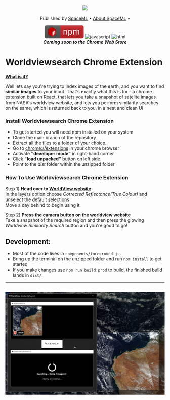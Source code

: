 <div align = "center">
<img src="https://github.com/spaceml-org/Worldviewsearch-Chrome-Extension/blob/sumanth/src/images/banner.jpg" >

<p align="center">
  Published by <a href="http://spaceml.org/">SpaceML</a> •
  <a href="https://arxiv.org/abs/2012.10610">About SpaceML</a> •
</p>

![npm](https://github.com/spaceml-org/Worldview-Search-Chrome-Extension/blob/new-api-version/src/images/npm.svg) ![javascript](https://img.shields.io/badge/%20%20JavaScript-%20%20%20%20730L-f1e05a.svg) ![html](https://img.shields.io/badge/%20%20HTML-%20%20%20%20164L-e34c26.svg) \
*****Coming soon to the Chrome Web Store*****
</div>

# Worldviewsearch Chrome Extension

<ins> **What is it?** </ins>

Well lets say you're trying to index images of the earth, and you want to find **similar images** to your input. That's exactly what this is for - a chrome extension built on React, that lets you take a snapshot of satelite images from NASA's worldview website, and lets you perform similarity searches on the same, which is returned back to you, in a neat and clean UI

### Install Worldviewsearch Chrome Extension
- To get started you will need npm installed on your system
- Clone the main branch of the repository
- Extract all the files to a folder of your choice.
- Go to [chrome://extensions](chrome://extensions) in your chrome browser
- Activate **"developer mode"** in right-hand corner
- Click **"load unpacked"** button on left side
- Point to the *dist* folder within the unzipped folder 

### How To Use Worldviewsearch Chrome Extension
Step 1) **Head over to [WorldView website](https://worldview.earthdata.nasa.gov/)** \
In the layers option choose *Corrected Reflectance(True Colour)* and unselect the default selections\
Move a day behind to begin using it

Step 2) **Press the camera button on the worldview website** \
   Take a snapshot of the required region and then press the glowing *Worldview Similarity Search* button and you're good to go!

## Development:
- Most of the code lives in `components/foreground.js`.
- Bring up the terminal on the unzipped folder and run 
   `npm install`  to get started
- If you make changes use `npm run build:prod` to build, the finished build lands in `dist/`.


 

-------------
![Demo image of WorldView Similarity Search](assets/world_view_snap.png?raw=true "WorldView Similarity Search")
------------
